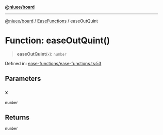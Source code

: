 [**@niuee/board**](../../../README.md)

***

[@niuee/board](../../../globals.md) / [EaseFunctions](../README.md) / easeOutQuint

# Function: easeOutQuint()

> **easeOutQuint**(`x`): `number`

Defined in: [ease-functions/ease-functions.ts:53](https://github.com/niuee/board/blob/e6c1edcccf6525a0cc9088782c7c4653e837f533/src/ease-functions/ease-functions.ts#L53)

## Parameters

### x

`number`

## Returns

`number`

